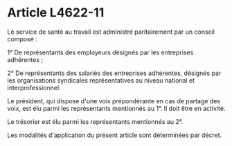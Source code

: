 # Article L4622-11

 

Le service de santé au travail est administré paritairement par un conseil composé : 

1° De représentants des employeurs désignés par les entreprises adhérentes ; 

2° De représentants des salariés des entreprises adhérentes, désignés par les organisations syndicales représentatives au niveau national et interprofessionnel. 

Le président, qui dispose d'une voix prépondérante en cas de partage des voix, est élu parmi les représentants mentionnés au 1°. Il doit être en activité. 

Le trésorier est élu parmi les représentants mentionnés au 2°. 

Les modalités d'application du présent article sont déterminées par décret.
